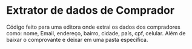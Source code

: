 # Extrator de dados de Comprador


Código feito para uma editora onde extrai os dados dos compradores como: nome, Email, endereço, bairro, cidade, país, cpf, celular. Além de baixar o comprovante e deixar em uma pasta específica.




